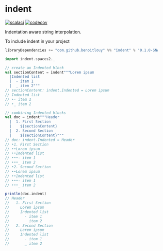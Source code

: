 # indent

[![scalaci](https://github.com/benoitlouy/indent/workflows/Scala%20CI/badge.svg)](https://github.com/benoitlouy/indent/actions?query=workflow%3A%22Scala+CI%22)
[![codecov](https://codecov.io/gh/benoitlouy/indent/branch/master/graph/badge.svg)](https://codecov.io/gh/benoitlouy/indent)

Indentation aware string interpolation.

To include indent in your project

```scala
libraryDependencies += "com.github.benoitlouy" %% "indent" % "0.1.0-SNAPSHOT"
```

```scala
import indent.spaces2._

// create an Indented block
val sectionContent = indent"""Lorem ipsum
  |Indented list
  |  - item 1
  |  _ item 2"""
// sectionContent: indent.Indented = Lorem ipsum
// Indented list
// •- item 1
// •_ item 2

// combining Indented blocks
val doc = indent"""Header
  |  1. First Section
  |    ${sectionContent}
  |  2. Second Section
  |    ${sectionContent}"""
// doc: indent.Indented = Header
// •1. First Section
// ••Lorem ipsum
// ••Indented list
// •••- item 1
// •••_ item 2
// •2. Second Section
// ••Lorem ipsum
// ••Indented list
// •••- item 1
// •••_ item 2

println(doc.indent)
// Header
//   1. First Section
//     Lorem ipsum
//     Indented list
//       - item 1
//       _ item 2
//   2. Second Section
//     Lorem ipsum
//     Indented list
//       - item 1
//       _ item 2
```

